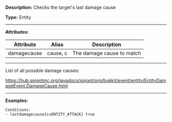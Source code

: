 **Description:** Checks the target's last damage cause

**Type:** Entity

---

**Attributes:**

| Attribute   | Alias    | Description               |
| ----------- | -------- | ------------------------- |
| damagecause | cause, c | The damage cause to match |

---

List of all possible damage causes: 

https://hub.spigotmc.org/javadocs/spigot/org/bukkit/event/entity/EntityDamageEvent.DamageCause.html

---

**Examples:**

```
Conditions:
- lastdamagecause{c=ENTITY_ATTACK} true
```